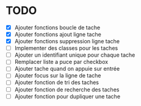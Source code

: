 # TODO

- [X] Ajouter fonctions boucle de tache
- [X] Ajouter fonctions ajout ligne tache
- [X] Ajouter fonctions suppression ligne tache
- [ ] Implementer des classes pour les taches
- [ ] Ajouter un identifiant unique pour chaque tache
- [ ] Remplacer liste a puce par checkbox
- [ ] Ajouter tache quand on appuie sur entrée
- [ ] Ajouter focus sur la ligne de tache
- [ ] Ajouter fonction de tri des taches
- [ ] Ajouter fonction de recherche des taches
- [ ] Ajouter fonction pour dupliquer une tache
